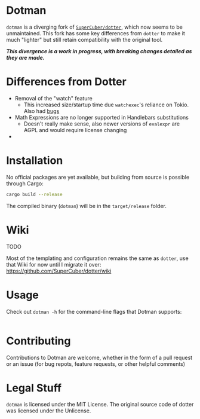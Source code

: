 # Dotman

`dotman` is a diverging fork of [`SuperCuber/dotter`](https://github.com/SuperCuber/dotter), which now seems to be unmaintained. This fork has some key differences from `dotter` to make it much "lighter" but still retain compatibility with the original tool.

___This divergence is a work in progress, with breaking changes detailed as they are made.___

# Differences from Dotter

- Removal of the "watch" feature
  - This increased size/startup time due `watchexec`'s reliance on Tokio. Also had [bugs](https://github.com/SuperCuber/dotter/issues/196)
- Math Expressions are no longer supported in Handlebars substitutions
  - Doesn't really make sense, also newer versions of `evalexpr` are AGPL and would require license changing
-


# Installation

No official packages are yet available, but building from source is possible through Cargo:

```sh
cargo build --release
```

The compiled binary (`dotman`) will be in the `target/release` folder.

# Wiki
TODO

Most of the templating and configuration remains the same as `dotter`, use that Wiki for now until I migrate it over:
https://github.com/SuperCuber/dotter/wiki

# Usage

Check out `dotman -h` for the command-line flags that Dotman supports:

```

```

# Contributing
Contributions to Dotman are welcome, whether in the form of a pull request or an issue (for bug repots, feature requests, or other helpful comments)

# Legal Stuff

`dotman` is licensed under the MIT License.
The original source code of dotter was licensed under the Unlicense.